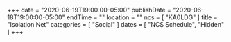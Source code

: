 +++
date = "2020-06-19T19:00:00-05:00"
publishDate = "2020-06-18T19:00:00-05:00"
endTime = ""
location = ""
ncs = [ "KA0LDG" ]
title = "Isolation Net"
categories = [ "Social" ]
dates = [ "NCS Schedule", "Hidden" ]
+++
